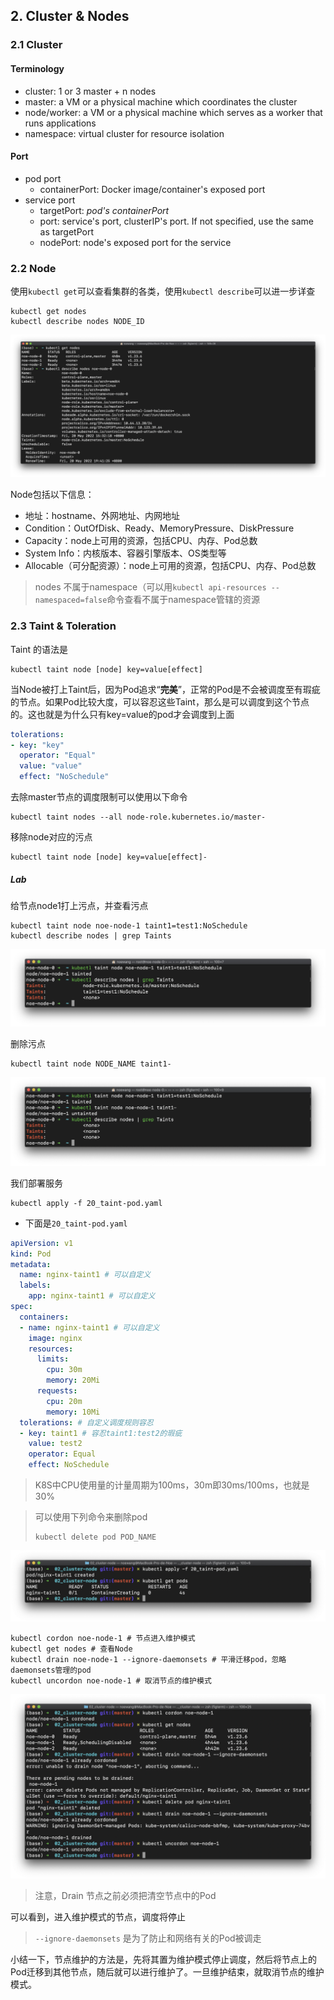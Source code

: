 
## 2. Cluster & Nodes

### 2.1 Cluster

#### Terminology

- cluster: 1 or 3 master + n nodes
- master: a VM or a physical machine which coordinates the cluster
- node/worker: a VM or a physical machine which serves as a worker that runs applications
- namespace: virtual cluster for resource isolation

#### Port

- pod port
    - containerPort: Docker image/container's exposed port
- service port
    - targetPort: *pod's containerPort*
    - port: service's port, clusterIP's port. If not specified, use the same as targetPort
    - nodePort: node's exposed port for the service



### 2.2 Node

使用`kubectl get`可以查看集群的各类，使用`kubectl describe`可以进一步详查

```shell
kubectl get nodes
kubectl describe nodes NODE_ID
```

![image-20220520194237668](img/image-20220520194237668.png)

Node包括以下信息：

- 地址：hostname、外网地址、内网地址
- Condition：OutOfDisk、Ready、MemoryPressure、DiskPressure
- Capacity：node上可用的资源，包括CPU、内存、Pod总数
- System Info：内核版本、容器引擎版本、OS类型等
- Allocable（可分配资源）：node上可用的资源，包括CPU、内存、Pod总数

> nodes 不属于namespace（可以用`kubectl api-resources --namespaced=false`命令查看不属于namespace管辖的资源

### 2.3 Taint & Toleration

Taint 的语法是

```shell
kubectl taint node [node] key=value[effect]
```

当Node被打上Taint后，因为Pod追求“**完美**”，正常的Pod是不会被调度至有瑕疵的节点。如果Pod比较大度，可以容忍这些Taint，那么是可以调度到这个节点的。这也就是为什么只有key=value的pod才会调度到上面

```yaml title="spec.template.spec"
tolerations:
- key: "key"
  operator: "Equal"
  value: "value"
  effect: "NoSchedule"
```

去除master节点的调度限制可以使用以下命令

```shell
kubectl taint nodes --all node-role.kubernetes.io/master-
```

移除node对应的污点

```shell
kubectl taint node [node] key=value[effect]-
```

##### Lab

给节点node1打上污点，并查看污点

```shell
kubectl taint node noe-node-1 taint1=test1:NoSchedule
kubectl describe nodes | grep Taints
```

![image-20220520194524891](img/image-20220520194524891.png)

删除污点

```shell
kubectl taint node NODE_NAME taint1-
```

![image-20220520202519300](img/image-20220520202519300.png)

我们部署服务

```shell
kubectl apply -f 20_taint-pod.yaml
```

- 下面是`20_taint-pod.yaml`

```yaml
apiVersion: v1
kind: Pod
metadata:
  name: nginx-taint1 # 可以自定义
  labels:
    app: nginx-taint1 # 可以自定义
spec:
  containers:
  - name: nginx-taint1 # 可以自定义
    image: nginx
    resources:
      limits:
        cpu: 30m
        memory: 20Mi
      requests:
        cpu: 20m
        memory: 10Mi
  tolerations: # 自定义调度规则容忍
  - key: taint1 # 容忍taint1:test2的瑕疵
    value: test2
    operator: Equal
    effect: NoSchedule
```

> K8S中CPU使用量的计量周期为100ms，30m即30ms/100ms，也就是30%

> 可以使用下列命令来删除pod
>
> ```shell
> kubectl delete pod POD_NAME
> ```

![image-20220520203541473](img/image-20220520203541473.png)

```shell
kubectl cordon noe-node-1 # 节点进入维护模式
kubectl get nodes # 查看Node
kubectl drain noe-node-1 --ignore-daemonsets # 平滑迁移pod，忽略daemonsets管理的pod
kubectl uncordon noe-node-1 # 取消节点的维护模式
```

![image-20220520204325068](img/image-20220520204325068.png)

> 注意，Drain 节点之前必须把清空节点中的Pod

可以看到，进入维护模式的节点，调度将停止

> `--ignore-daemonsets` 是为了防止和网络有关的Pod被调走

小结一下，节点维护的方法是，先将其置为维护模式停止调度，然后将节点上的Pod迁移到其他节点，随后就可以进行维护了。一旦维护结束，就取消节点的维护模式。

